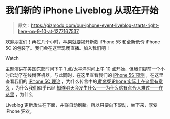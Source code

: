 # 我们新的 iPhone Liveblog 从现在开始

> 原文：<https://gizmodo.com/our-iphone-event-liveblog-starts-right-here-on-9-10-at-1277167537>

欢迎朋友们！再过几个小时，苹果就要揭开新款 iPhone 5S 和全新低价 iPhone 5C 的包装了。我们会在这里现场直播。加入我们吧！

Watch

主题演讲在美国东部时间下午 1 点/太平洋时间上午 10 点开始，但我们提前一个小时启动了在线博客机器。与此同时，在这里查看我们的 [iPhone 5S 预测](http://bit.ly/14yuQiX) ，在这里查看我们的 [iPhone 5C 理论](http://bit.ly/1bzBXwP) ，为什么传言中的[*黄金版* iPhone 实际上在这里有意义](http://bit.ly/1bMT8uT) ，为什么我们似乎已经 [知道明天会发生什么——为什么这有点令人难过——在这里](http://bit.ly/1diueq3) ，为什么

Liveblog 更新发生在下面，并将自动刷新。所以只要向下滚动，坐下来，享受 iPhone 狂欢。